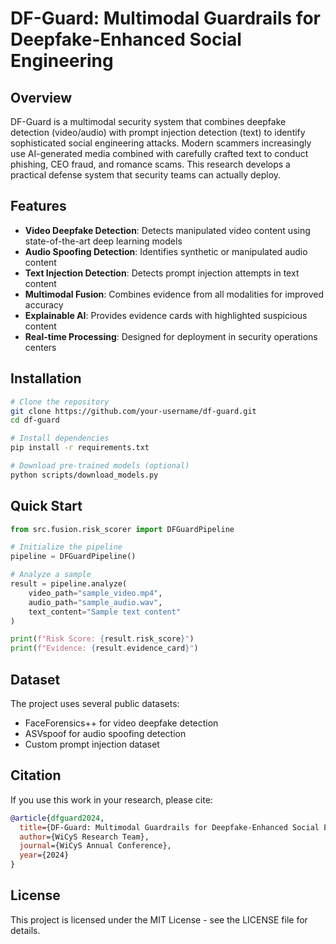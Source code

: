 # DF-Guard: Multimodal Guardrails for Deepfake-Enhanced Social Engineering

## Overview

DF-Guard is a multimodal security system that combines deepfake detection (video/audio) with prompt injection detection (text) to identify sophisticated social engineering attacks. Modern scammers increasingly use AI-generated media combined with carefully crafted text to conduct phishing, CEO fraud, and romance scams. This research develops a practical defense system that security teams can actually deploy.

## Features

- **Video Deepfake Detection**: Detects manipulated video content using state-of-the-art deep learning models
- **Audio Spoofing Detection**: Identifies synthetic or manipulated audio content
- **Text Injection Detection**: Detects prompt injection attempts in text content
- **Multimodal Fusion**: Combines evidence from all modalities for improved accuracy
- **Explainable AI**: Provides evidence cards with highlighted suspicious content
- **Real-time Processing**: Designed for deployment in security operations centers

## Installation

```bash
# Clone the repository
git clone https://github.com/your-username/df-guard.git
cd df-guard

# Install dependencies
pip install -r requirements.txt

# Download pre-trained models (optional)
python scripts/download_models.py
```

## Quick Start

```python
from src.fusion.risk_scorer import DFGuardPipeline

# Initialize the pipeline
pipeline = DFGuardPipeline()

# Analyze a sample
result = pipeline.analyze(
    video_path="sample_video.mp4",
    audio_path="sample_audio.wav",
    text_content="Sample text content"
)

print(f"Risk Score: {result.risk_score}")
print(f"Evidence: {result.evidence_card}")
```

## Dataset

The project uses several public datasets:
- FaceForensics++ for video deepfake detection
- ASVspoof for audio spoofing detection
- Custom prompt injection dataset

## Citation

If you use this work in your research, please cite:

```bibtex
@article{dfguard2024,
  title={DF-Guard: Multimodal Guardrails for Deepfake-Enhanced Social Engineering},
  author={WiCyS Research Team},
  journal={WiCyS Annual Conference},
  year={2024}
}
```

## License

This project is licensed under the MIT License - see the LICENSE file for details.

